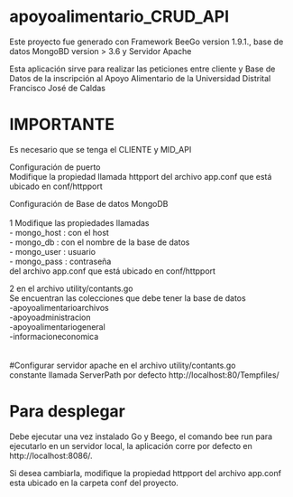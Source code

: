 # apoyoalimentario_CRUD_API

Este proyecto fue generado con Framework BeeGo version 1.9.1., base de datos MongoBD version > 3.6 y Servidor Apache

Esta aplicación sirve para realizar las peticiones entre cliente y Base de Datos de la inscripción al Apoyo Alimentario de la Universidad Distrital Francisco José de Caldas

# IMPORTANTE
Es necesario que se tenga el CLIENTE y MID_API

Configuración de puerto<br>
Modifique la propiedad llamada httpport del archivo app.conf que está ubicado en conf/httpport<br>

Configuración de Base de datos MongoDB<br><br>
1 Modifique las propiedades llamadas <br>
    - mongo_host : con el host<br>
    - mongo_db   : con el nombre de la base de datos<br>
    - mongo_user : usuario<br>
    - mongo_pass : contraseña<br>
del archivo app.conf que está ubicado en conf/httpport

2 en el archivo utility/contants.go<br>
Se encuentran las colecciones que debe tener la base de datos<br>
-apoyoalimentarioarchivos<br>
-apoyoadministracion<br>
-apoyoalimentariogeneral<br>
-informacioneconomica<br>
<br>
<br>
#Configurar servidor apache
en el archivo utility/contants.go<br>
 constante llamada ServerPath por defecto http://localhost:80/Tempfiles/

# Para desplegar
Debe ejecutar una vez instalado Go y Beego, el comando bee run para ejecutarlo en un servidor local, la aplicación corre por defecto en http://localhost:8086/.

Si desea cambiarla, modifique la propiedad httpport del archivo app.conf esta ubicado en la carpeta conf del proyecto.
